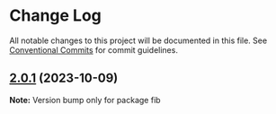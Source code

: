 # Change Log

All notable changes to this project will be documented in this file.
See [Conventional Commits](https://conventionalcommits.org) for commit guidelines.

## [2.0.1](https://github.com/wellitsmk/symmetrical-waffle/compare/fib@2.0.0...fib@2.0.1) (2023-10-09)

**Note:** Version bump only for package fib
